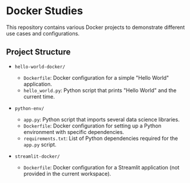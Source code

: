 # Docker Studies

This repository contains various Docker projects to demonstrate different use cases and configurations.

## Project Structure

- `hello-world-docker/`
  - `Dockerfile`: Docker configuration for a simple "Hello World" application.
  - `hello_world.py`: Python script that prints "Hello World" and the current time.

- `python-env/`
  - `app.py`: Python script that imports several data science libraries.
  - `Dockerfile`: Docker configuration for setting up a Python environment with specific dependencies.
  - `requirements.txt`: List of Python dependencies required for the `app.py` script.

- `streamlit-docker/`
  - `Dockerfile`: Docker configuration for a Streamlit application (not provided in the current workspace).
